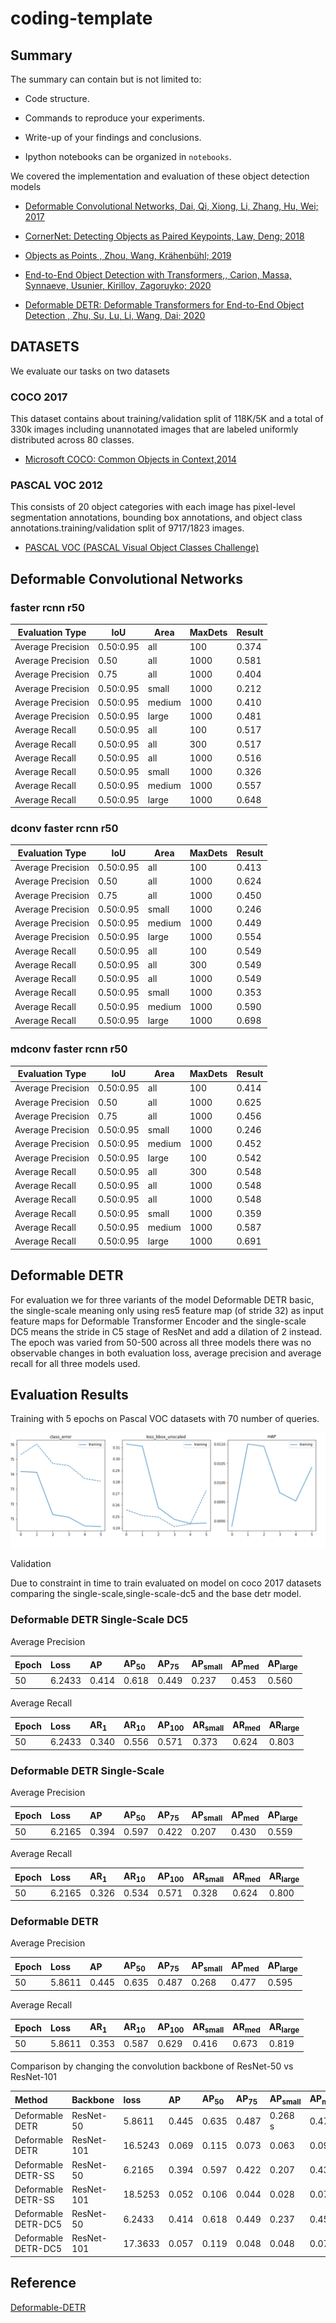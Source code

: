 # coding-template

## Summary

The summary can contain but is not limited to:

- Code structure.

- Commands to reproduce your experiments.

- Write-up of your findings and conclusions.

- Ipython notebooks can be organized in `notebooks`.



We covered the implementation and evaluation of these object detection models

- [Deformable Convolutional Networks, Dai, Qi, Xiong, Li, Zhang, Hu, Wei; 2017](https://arxiv.org/abs/1703.06211)

- [CornerNet: Detecting Objects as Paired Keypoints, Law, Deng; 2018](https://arxiv.org/abs/1808.01244)

- [Objects as Points , Zhou, Wang, Krähenbühl; 2019](https://arxiv.org/abs/1904.07850)

- [End-to-End Object Detection with Transformers,, Carion, Massa, Synnaeve, Usunier, Kirillov, Zagoruyko; 2020](https://arxiv.org/abs/2005.12872)

- [Deformable DETR: Deformable Transformers for End-to-End Object Detection , Zhu, Su, Lu, Li, Wang, Dai; 2020](https://arxiv.org/abs/2010.04159#)

## DATASETS

We evaluate our tasks on two datasets
### COCO 2017

This dataset contains about training/validation split of 118K/5K  and a total of 330k images including unannotated images that are labeled uniformly distributed across 80 classes.

- [Microsoft COCO: Common Objects in Context,2014](https://arxiv.org/pdf/1405.0312.pdf)

### PASCAL VOC 2012

This consists of 20 object categories with each image has pixel-level segmentation annotations, bounding box annotations, and object class annotations.training/validation split of 9717/1823 images.

- [PASCAL VOC (PASCAL Visual Object Classes Challenge)](http://host.robots.ox.ac.uk/pascal/VOC/voc2012/#data)


## Deformable Convolutional Networks

### faster rcnn r50
| Evaluation Type | IoU | Area | MaxDets | Result |
| ----------- | --- | --- | --- | --- |
|Average Precision|  0.50:0.95 | all | 100|0.374
|Average Precision|  0.50 | all | 1000|0.581
|Average Precision|  0.75 | all | 1000|0.404
|Average Precision|  0.50:0.95 | small | 1000|0.212
|Average Precision|  0.50:0.95 | medium | 1000|0.410
|Average Precision|  0.50:0.95 | large | 1000|0.481
|Average Recall|  0.50:0.95 | all | 100|0.517
|Average Recall|  0.50:0.95 | all | 300|0.517
|Average Recall|  0.50:0.95 | all | 1000|0.516
|Average Recall|  0.50:0.95 | small | 1000|0.326
|Average Recall|  0.50:0.95 | medium | 1000|0.557
|Average Recall|  0.50:0.95 | large | 1000|0.648

### dconv faster rcnn r50
| Evaluation Type | IoU | Area | MaxDets | Result |
| ----------- | --- | --- | --- | --- |
|Average Precision|  0.50:0.95 | all | 100|0.413
|Average Precision|  0.50 | all | 1000|0.624
|Average Precision|  0.75 | all | 1000|0.450
|Average Precision|  0.50:0.95 | small | 1000|0.246
|Average Precision|  0.50:0.95 | medium | 1000|0.449
|Average Precision|  0.50:0.95 | large | 1000|0.554
|Average Recall|  0.50:0.95 | all | 100|0.549
|Average Recall|  0.50:0.95 | all | 300|0.549
|Average Recall|  0.50:0.95 | all | 1000|0.549
|Average Recall|  0.50:0.95 | small | 1000|0.353
|Average Recall|  0.50:0.95 | medium | 1000|0.590
|Average Recall|  0.50:0.95 | large | 1000|0.698

### mdconv faster rcnn r50

| Evaluation Type | IoU | Area | MaxDets | Result |
| ----------- | --- | --- | --- | --- |
|Average Precision|  0.50:0.95 | all | 100|0.414
|Average Precision|  0.50 | all | 1000|0.625
|Average Precision|  0.75 | all | 1000|0.456
|Average Precision|  0.50:0.95 | small | 1000|0.246
|Average Precision|  0.50:0.95 | medium | 1000|0.452
|Average Precision|  0.50:0.95 | large | 100|0.542
|Average Recall|  0.50:0.95 | all | 300|0.548
|Average Recall|  0.50:0.95 | all | 1000|0.548
|Average Recall|  0.50:0.95 | all | 1000|0.548
|Average Recall|  0.50:0.95 | small | 1000|0.359
|Average Recall|  0.50:0.95 | medium | 1000|0.587
|Average Recall|  0.50:0.95 | large | 1000|0.691

## Deformable DETR

For evaluation we for three variants of the model Deformable DETR basic, the single-scale meaning only using res5 feature map (of stride 32) as input feature maps for Deformable Transformer Encoder and the single-scale DC5 means the stride in C5 stage of ResNet and add a dilation of 2 instead.
The epoch was varied from 50-500 across all three models there was no observable changes in both evaluation loss, average precision and average recall for all three models used.

## Evaluation Results

Training with 5 epochs on Pascal VOC datasets with 70 number of queries.

![voc-training](images/deformable-detr-voc-training.png)

Validation



Due to constraint in time to train evaluated on model on coco 2017 datasets comparing the single-scale,single-scale-dc5 and the base detr model.
### Deformable DETR Single-Scale DC5

Average Precision 

| Epoch | Loss | AP | AP<sub>50</sub> | AP<sub>75</sub> | AP<sub>small</sub>| AP<sub>med</sub> | AP<sub>large</sub> |
| :--  | :--   | :--  | :-- |:--  |:--  |:-- |:-- |
| 50   | 6.2433 | 0.414 | 0.618 |0.449|0.237|0.453|0.560

Average Recall 

| Epoch | Loss | AR<sub>1</sub> | AR<sub>10</sub> | AP<sub>100</sub> | AR<sub>small</sub>| AR<sub>med</sub> | AR<sub>large</sub> |
| :--  | :-- | :--  | :--  |:-- |:-- |:--  |:-- |
| 50   | 6.2433| 0.340 | 0.556|0.571|0.373 |0.624|0.803


### Deformable DETR Single-Scale

Average Precision  

| Epoch | Loss | AP | AP<sub>50</sub> | AP<sub>75</sub> | AP<sub>small</sub>| AP<sub>med</sub> | AP<sub>large</sub> |
| :--  | :--   | :--  | :-- |:--  |:--  |:-- |:-- |
| 50 | 6.2165 | 0.394 | 0.597|0.422|0.207|0.430 |0.559 |

Average Recall

| Epoch | Loss | AR<sub>1</sub> | AR<sub>10</sub> | AP<sub>100</sub> | AR<sub>small</sub>| AR<sub>med</sub> | AR<sub>large</sub> |
| :--  | :--   | :--  | :-- |:--  |:--  |:-- |:-- |
| 50  | 6.2165| 0.326 | 0.534|0.571|0.328 |0.624 |0.800|

### Deformable DETR

Average Precision

| Epoch | Loss | AP | AP<sub>50</sub> | AP<sub>75</sub> | AP<sub>small</sub>| AP<sub>med</sub> | AP<sub>large</sub> |
| :--  | :--   | :--  | :-- |:--  |:--  |:-- |:-- |
| 50  | 5.8611 | 0.445 | 0.635 |0.487 |0.268 |0.477 |0.595 |

Average Recall

| Epoch | Loss | AR<sub>1</sub> | AR<sub>10</sub> | AP<sub>100</sub> | AR<sub>small</sub>| AR<sub>med</sub> | AR<sub>large</sub> |
| :--  | :--   | :--  | :-- |:--  |:--  |:-- |:-- |
| 50  | 5.8611 | 0.353 | 0.587 |0.629 |0.416 |0.673 |0.819 |

Comparison by changing the convolution backbone of ResNet-50 vs ResNet-101

| Method             | Backbone   | loss | AP | AP<sub>50</sub> | AP<sub>75</sub> | AP<sub>small</sub>| AP<sub>med</sub> | AP<sub>large</sub> |
| :--               | :--       | :--  | :--    | :--  | :-- | :-- | :-- | :-- |
| Deformable DETR    | ResNet-50  | 5.8611  |0.445 | 0.635   |0.487 |0.268 s|0.477 |0.595 |
| Deformable DETR    | ResNet-101 | 16.5243 | 0.069 | 0.115 |0.073| 0.063 | 0.092 | 0.051 |
| Deformable DETR-SS | ResNet-50  | 6.2165   |0.394 | 0.597   |0.422    |0.207 |0.430 |0.559  |
| Deformable DETR-SS | ResNet-101 | 18.5253  |0.052 | 0.106 | 0.044 | 0.028 | 0.077 | 0.062 |
| Deformable DETR-DC5| ResNet-50  |6.2433 |0.414 | 0.618   |0.449 |0.237 |0.453 |0.560 |
| Deformable DETR-DC5| ResNet-101 |17.3633  |0.057 | 0.119 | 0.048 | 0.048 | 0.079 | 0.045 |

## Reference

[Deformable-DETR](https://github.com/fundamentalvision/Deformable-DETR)
